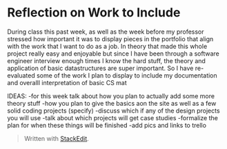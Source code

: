 
# Reflection on Work to Include

During class this past week, as well as the week before my professor stressed how important it was to display pieces in the portfolio that align with the work that I want to do as a job. In theory that made this whole project really easy and enjoyable but since I have been through a software engineer interview enough times I know the hard stuff, the theory and application of basic datastructures are super important. So I have re-evaluated some of the work I plan to display to include my documentation and overalll interpretation of basic CS mat

IDEAS:
-for this week talk about how you plan to actually add some more theory stuff 
-how you plan to give the basics aon the site as well as a few solid coding projects (specify)
-discuss which if any of the design projects you will use
-talk about which projects will get case studies
-formalize the plan for when these things will be finished
-add pics and links to trello

> Written with [StackEdit](https://stackedit.io/).
<!--stackedit_data:
eyJoaXN0b3J5IjpbNDIzMjg1OV19
-->
